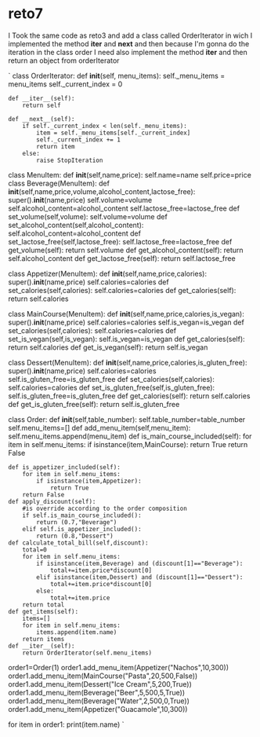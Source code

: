 # reto7
I Took the same code as reto3 and add a class called OrderIterator in wich I implemented the method __iter__ and __next__ and then because I'm gonna do the iteration in the class order I need also implement the method __iter__ and then return an object from orderIterator

`
class OrderIterator:
    def __init__(self, menu_items):
        self._menu_items = menu_items
        self._current_index = 0

    def __iter__(self):
        return self

    def __next__(self):
        if self._current_index < len(self._menu_items):
            item = self._menu_items[self._current_index]
            self._current_index += 1
            return item
        else:
            raise StopIteration

class MenuItem:
    def __init__(self,name,price):
        self.name=name
        self.price=price
class Beverage(MenuItem):
    def __init__(self,name,price,volume,alcohol_content,lactose_free):
        super().__init__(name,price)
        self.volume=volume
        self.alcohol_content=alcohol_content
        self.lactose_free=lactose_free
    def set_volume(self,volume):
        self.volume=volume
    def set_alcohol_content(self,alcohol_content):
        self.alcohol_content=alcohol_content
    def set_lactose_free(self,lactose_free):
        self.lactose_free=lactose_free
    def get_volume(self):
        return self.volume 
    def get_alcohol_content(self):
        return self.alcohol_content
    def get_lactose_free(self):
        return self.lactose_free
        
class Appetizer(MenuItem):
    def __init__(self,name,price,calories):
        super().__init__(name,price)
        self.calories=calories
    def set_calories(self,calories):
        self.calories=calories
    def get_calories(self):
        return self.calories
    
class MainCourse(MenuItem):
    def __init__(self,name,price,calories,is_vegan):
        super().__init__(name,price)
        self.calories=calories
        self.is_vegan=is_vegan
    def set_calories(self,calories):
        self.calories=calories
    def set_is_vegan(self,is_vegan):
        self.is_vegan=is_vegan
    def get_calories(self):
        return self.calories
    def get_is_vegan(self):
        return self.is_vegan
    
class Dessert(MenuItem):
    def __init__(self,name,price,calories,is_gluten_free):
        super().__init__(name,price)
        self.calories=calories
        self.is_gluten_free=is_gluten_free
    def set_calories(self,calories):
        self.calories=calories
    def set_is_gluten_free(self,is_gluten_free):
        self.is_gluten_free=is_gluten_free
    def get_calories(self):
        return self.calories
    def get_is_gluten_free(self):
        return self.is_gluten_free

class Order:
    def __init__(self,table_number):
        self.table_number=table_number
        self.menu_items=[]
    def add_menu_item(self,menu_item):
        self.menu_items.append(menu_item)
    def is_main_course_included(self):
        for item in self.menu_items:
            if isinstance(item,MainCourse):
                return True
        return False
    
    def is_appetizer_included(self):
        for item in self.menu_items:
            if isinstance(item,Appetizer):
                return True
        return False
    def apply_discount(self):
        #is override according to the order composition
        if self.is_main_course_included():
            return (0.7,"Beverage")
        elif self.is_appetizer_included():
            return (0.8,"Dessert")
    def calculate_total_bill(self,discount):
        total=0
        for item in self.menu_items:
            if isinstance(item,Beverage) and (discount[1]=="Beverage"):
                total+=item.price*discount[0]
            elif isinstance(item,Dessert) and (discount[1]=="Dessert"):
                total+=item.price*discount[0]
            else:
                total+=item.price
        return total
    def get_items(self):
        items=[]
        for item in self.menu_items:
            items.append(item.name)
        return items
    def __iter__(self):
        return OrderIterator(self.menu_items)

order1=Order(1)
order1.add_menu_item(Appetizer("Nachos",10,300))
order1.add_menu_item(MainCourse("Pasta",20,500,False))
order1.add_menu_item(Dessert("Ice Cream",5,200,True))
order1.add_menu_item(Beverage("Beer",5,500,5,True))
order1.add_menu_item(Beverage("Water",2,500,0,True))
order1.add_menu_item(Appetizer("Guacamole",10,300))

for item in order1:
    print(item.name)
`

